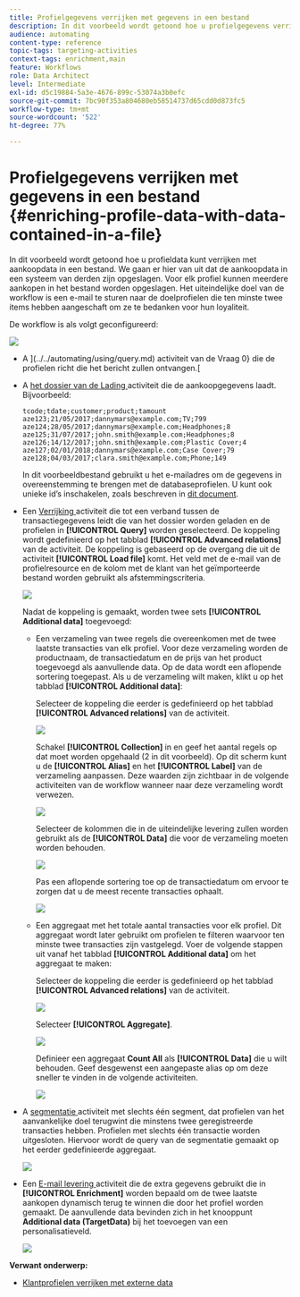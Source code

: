 ```yaml
---
title: Profielgegevens verrijken met gegevens in een bestand
description: In dit voorbeeld wordt getoond hoe u profielgegevens verrijkt met aankoopgegevens in een bestand.
audience: automating
content-type: reference
topic-tags: targeting-activities
context-tags: enrichment,main
feature: Workflows
role: Data Architect
level: Intermediate
exl-id: d5c19884-5a3e-4676-899c-53074a3b0efc
source-git-commit: 7bc90f353a804680eb58514737d65cdd0d873fc5
workflow-type: tm+mt
source-wordcount: '522'
ht-degree: 77%

---
```


# Profielgegevens verrijken met gegevens in een bestand {#enriching-profile-data-with-data-contained-in-a-file}

In dit voorbeeld wordt getoond hoe u profieldata kunt verrijken met aankoopdata in een bestand. We gaan er hier van uit dat de aankoopdata in een systeem van derden zijn opgeslagen. Voor elk profiel kunnen meerdere aankopen in het bestand worden opgeslagen. Het uiteindelijke doel van de workflow is een e-mail te sturen naar de doelprofielen die ten minste twee items hebben aangeschaft om ze te bedanken voor hun loyaliteit.

De workflow is als volgt geconfigureerd:

![](assets/enrichment_example_workflow.png)

* A ](../../automating/using/query.md) activiteit van de Vraag 0} die de profielen richt die het bericht zullen ontvangen.[
* A [ het dossier van de Lading ](../../automating/using/load-file.md) activiteit die de aankoopgegevens laadt. Bijvoorbeeld:

  ```
  tcode;tdate;customer;product;tamount
  aze123;21/05/2017;dannymars@example.com;TV;799
  aze124;28/05/2017;dannymars@example.com;Headphones;8
  aze125;31/07/2017;john.smith@example.com;Headphones;8
  aze126;14/12/2017;john.smith@example.com;Plastic Cover;4
  aze127;02/01/2018;dannymars@example.com;Case Cover;79
  aze128;04/03/2017;clara.smith@example.com;Phone;149
  ```

  In dit voorbeeldbestand gebruikt u het e-mailadres om de gegevens in overeenstemming te brengen met de databaseprofielen. U kunt ook unieke id’s inschakelen, zoals beschreven in [dit document](../../developing/using/configuring-the-resource-s-data-structure.md#generating-a-unique-id-for-profiles-and-custom-resources).

* Een [ Verrijking ](../../automating/using/enrichment.md) activiteit die tot een verband tussen de transactiegegevens leidt die van het dossier worden geladen en de profielen in **[!UICONTROL Query]** worden geselecteerd. De koppeling wordt gedefinieerd op het tabblad **[!UICONTROL Advanced relations]** van de activiteit. De koppeling is gebaseerd op de overgang die uit de activiteit **[!UICONTROL Load file]** komt. Het veld met de e-mail van de profielresource en de kolom met de klant van het geïmporteerde bestand worden gebruikt als afstemmingscriteria.

  ![](assets/enrichment_example_workflow2.png)

  Nadat de koppeling is gemaakt, worden twee sets **[!UICONTROL Additional data]** toegevoegd:

   * Een verzameling van twee regels die overeenkomen met de twee laatste transacties van elk profiel. Voor deze verzameling worden de productnaam, de transactiedatum en de prijs van het product toegevoegd als aanvullende data. Op de data wordt een aflopende sortering toegepast. Als u de verzameling wilt maken, klikt u op het tabblad **[!UICONTROL Additional data]**:

     Selecteer de koppeling die eerder is gedefinieerd op het tabblad **[!UICONTROL Advanced relations]** van de activiteit.

     ![](assets/enrichment_example_workflow3.png)

     Schakel **[!UICONTROL Collection]** in en geef het aantal regels op dat moet worden opgehaald (2 in dit voorbeeld). Op dit scherm kunt u de **[!UICONTROL Alias]** en het **[!UICONTROL Label]** van de verzameling aanpassen. Deze waarden zijn zichtbaar in de volgende activiteiten van de workflow wanneer naar deze verzameling wordt verwezen.

     ![](assets/enrichment_example_workflow4.png)

     Selecteer de kolommen die in de uiteindelijke levering zullen worden gebruikt als de **[!UICONTROL Data]** die voor de verzameling moeten worden behouden.

     ![](assets/enrichment_example_workflow6.png)

     Pas een aflopende sortering toe op de transactiedatum om ervoor te zorgen dat u de meest recente transacties ophaalt.

     ![](assets/enrichment_example_workflow7.png)

   * Een aggregaat met het totale aantal transacties voor elk profiel. Dit aggregaat wordt later gebruikt om profielen te filteren waarvoor ten minste twee transacties zijn vastgelegd. Voer de volgende stappen uit vanaf het tabblad **[!UICONTROL Additional data]** om het aggregaat te maken:

     Selecteer de koppeling die eerder is gedefinieerd op het tabblad **[!UICONTROL Advanced relations]** van de activiteit.

     ![](assets/enrichment_example_workflow3.png)

     Selecteer **[!UICONTROL Aggregate]**.

     ![](assets/enrichment_example_workflow8.png)

     Definieer een aggregaat **Count All** als **[!UICONTROL Data]** die u wilt behouden. Geef desgewenst een aangepaste alias op om deze sneller te vinden in de volgende activiteiten.

     ![](assets/enrichment_example_workflow9.png)

* A [ segmentatie ](../../automating/using/segmentation.md) activiteit met slechts één segment, dat profielen van het aanvankelijke doel terugwint die minstens twee geregistreerde transacties hebben. Profielen met slechts één transactie worden uitgesloten. Hiervoor wordt de query van de segmentatie gemaakt op het eerder gedefinieerde aggregaat.

  ![](assets/enrichment_example_workflow5.png)

* Een [ E-mail levering ](../../automating/using/email-delivery.md) activiteit die de extra gegevens gebruikt die in **[!UICONTROL Enrichment]** worden bepaald om de twee laatste aankopen dynamisch terug te winnen die door het profiel worden gemaakt. De aanvullende data bevinden zich in het knooppunt **Additional data (TargetData)** bij het toevoegen van een personalisatieveld.

  ![](assets/enrichment_example_workflow10.png)

**Verwant onderwerp:**

* [Klantprofielen verrijken met externe data](https://helpx.adobe.com/campaign/kb/simplify-campaign-management.html#Managedatatofuelengagingexperiences)

